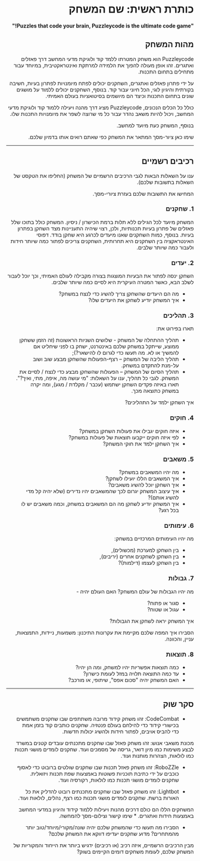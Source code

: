 <div dir='rtl' lang='he'>

# כותרת ראשית: שם המשחק

**"Puzzles that code your brain, Puzzleycode is the ultimate code game!"**

## מהות המשחק

 Puzzleycode הוא משחק המטרתו ללמד קוד ולוגיקת מדעי המחשב דרך פאזלים ואתגרים. זהו אופן מעולה להפוך את הלמידה למרתקת ואינטראקטיבית, במיוחד עבור מתחילים בתחום התכנות.

על ידי פתרון פאזלים ואתגרים, השחקנים יכולים לפתח מיומנויות לפתרון בעיות, חשיבה בקורתית והיגיון לוגי, הכל חיוני עבור קוד. בנוסף, השחקנים יכולים ללמוד על מושגים שונים בתחום התכנות וכיצד הם מיושמים בסיטואציות בעולם האמיתי.

כולל כל הכלים הנכונים, Puzzleycode מציג דרך מהנה ויעילה ללמוד קוד ולוגיקת מדעי המחשב, ויכול להיות משאב נהדר עבור כל מי שרוצה לשפר את מיומנויות התכנות שלו.

בנוסף, המשחק כעת מיועד למחשב.
 
שימו כאן ציור-מסך המתאר את המשחק כפי שאתם רואים אותו בדמיון שלכם.

---
## רכיבים רשמיים

ענו על השאלות הבאות לגבי הרכיבים הרשמיים של המשחק
(החליפו את הטקסט של השאלות בתשובות שלכם).

המחישו את התשובות שלכם בעזרת ציורי-מסך.

### 1. שחקנים
המשחק מיועד לכל הגילים ללא תלות ברמת הכישרון / ניסיון. המשחק כולל בתוכו שלל פאזלים של פתרון בעיות תכנותיות, ולכן, רצוי שיהיה התעניינות מצד השחקן בפתרון בעיות. בנוסף, כמות השחקנים שאנו מיעדים לכרגע היא שחקן בודד. דפוסי האינטראקציה בין השחקנים היא תחרותית, השחקנים צריכים לפתור כמה שיותר חידות ולעבור כמה שיותר שלבים.

### 2. יעדים
 השחקן ינסה לפתור את הבעיות המוצגות בצורה מקבילה לעולם האמיתי, וכך יוכל לעבור לשלב הבא, כאשר המטרה העיקרית היא לסיים כמה שיותר שלבים.  
* מה הם היעדים שהשחקן צריך להשיג כדי לנצח במשחק?
* איך המשחק יודיע לשחקן את היעדים שלו? 


### 3. תהליכים

תארו בפירוט את:

* תהליך ההתחלה של המשחק - שלושים השניות הראשונות (זה הזמן ששחקן ממוצע, שייתקל במשחק שלכם באינטרנט, ישחק בו לפני שיחליט אם להמשיך או לא. מה תעשו כדי לגרום לו להישאר?);
*	תהליך הליבה של המשחק – רצף-הפעולות שהשחקן מבצע שוב ושוב על-מנת להתקדם במשחק.
*	תהליך הסיום של המשחק – הפעולות שהשחקן מבצע כדי לנצח / לסיים את המשחק.
לגבי כל תהליך, ענו על השאלות: "מי עושה מה, איפה, מתי, ואיך?".  תארו באיזה פקדים השחקן ישתמש (עכבר / מקלדת / מגע), ומה יקרה במשחק כתוצאה מכך.

איך השחקן ילמד על התהליכים? 

### 4. חוקים

* איזה חוקים יגבילו את פעולות השחקן במשחק?
* לפי איזה חוקים ייקבעו תוצאות של פעולות במשחק?
* איך השחקן ילמד את חוקי המשחק?


### 5. משאבים

* מה יהיו המשאבים במשחק?
* איך המשאבים הללו יועילו לשחקן?
* איך השחקן יוכל להשיג משאבים?
* איך עיצוב המשחק יגרום לכך שהמשאבים יהיו נדירים (שלא יהיה קל מדי להשיג אותם)?
* איך המשחק יודיע לשחקן מה הם המשאבים במשחק, וכמה משאבים יש לו בכל רגע?

### 6. עימותים

מה יהיו העימותים המרכזיים במשחק:

* בין השחקן למערכת (מכשולים),
* בין השחקן לשחקנים אחרים (יריבים),
* בין השחקן לעצמו (דילמות)? 


### 7. גבולות

מה יהיו הגבולות של עולם המשחק? האם העולם יהיה - 
* סגור או פתוח?
*  עגול או שטוח? 

 איך המשחק יראה לשחקן את הגבולות? 
 
 הסבירו איך המפה שלכם מקיימת את עקרונות התיכנון: משמעות, ניידות, התמצאות, עניין, והכוונה.


### 8. תוצאות

* כמה תוצאות אפשריות יהיו למשחק, ומה הן יהיו? 
* עד כמה התוצאה תלויה במזל לעומת כישרון? 
* האם המשחק יהיה "סכום אפס", שיתופי, או מורכב?

---

## סקר שוק

- CodeCombat: זהו משחק קידוד מרובה משתתפים שבו שחקנים משתמשים בכישורי קידוד כדי להילחם בעולם פנטזיה. שחקנים כותבים קוד בזמן אמת כדי להביס אויבים, לפתור חידות ולהשיג יכולות חדשות.

מכונת משאבי אנוש: זהו משחק פאזל שבו שחקנים מתכנתים עובדים קטנים במשרד לבצע משימות כמו מיון דואר, גריסה של מסמכים ועוד. שחקנים לומדים מושגי תכנות כמו לולאות, הצהרות מותנות ועוד.

- RoboZZle: זהו משחק פאזל תכנות שבו שחקנים שולטים ברובוט כדי לאסוף כוכבים על ידי כתיבת תוכניות פשוטות באמצעות שפת תכנות ויזואלית. שחקנים לומדים מושגי תכנות כמו לולאות, רקורסיה ועוד.

- Lightbot: זהו משחק פאזל שבו שחקנים מתכנתים רובוט להדליק את כל האורות ברשת. שחקנים לומדים מושגי תכנות כמו רצף, נהלים, לולאות ועוד.

המשחקים הללו הם כולם דרכים מהנות ויעילות ללמוד קידוד והיגיון במדעי המחשב באמצעות חידות ואתגרים.
* 
  שימו קישור וצילום-מסך להמחשה.
* הסבירו מה תעשו כדי שהמשחק שלכם יהיה שונה/מקורי/מיוחד/טוב יותר מהמתחרים?  מדוע שחקנים יעדיפו דווקא את המשחק שלכם?

מבין הרכיבים הרשמיים, 
איזה רכיב (או רכיבים) ידגיש ביותר את הייחוד והמקוריות של המשחק שלכם, לעומת משחקים דומים הקיימים בשוק?


</div>
